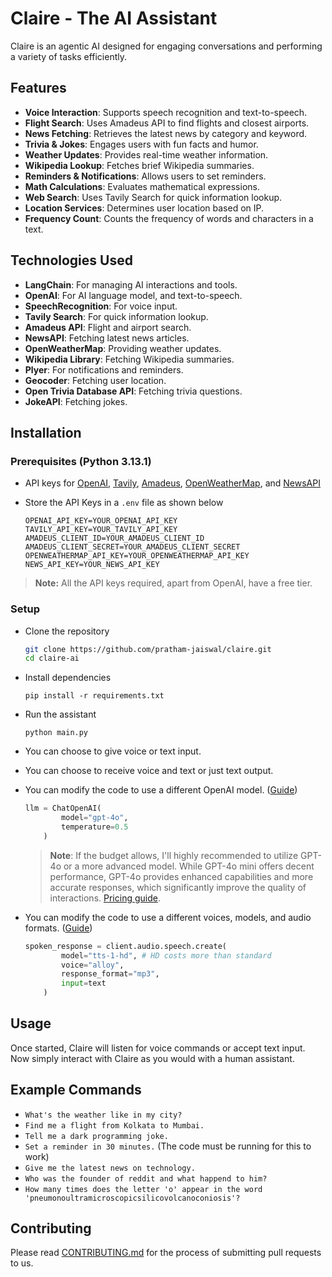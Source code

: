 # Claire - The AI Assistant

Claire is an agentic AI designed for engaging conversations and performing a variety of tasks efficiently.

## Features

- **Voice Interaction**: Supports speech recognition and text-to-speech.
- **Flight Search**: Uses Amadeus API to find flights and closest airports.
- **News Fetching**: Retrieves the latest news by category and keyword.
- **Trivia & Jokes**: Engages users with fun facts and humor.
- **Weather Updates**: Provides real-time weather information.
- **Wikipedia Lookup**: Fetches brief Wikipedia summaries.
- **Reminders & Notifications**: Allows users to set reminders.
- **Math Calculations**: Evaluates mathematical expressions.
- **Web Search**: Uses Tavily Search for quick information lookup.
- **Location Services**: Determines user location based on IP.
- **Frequency Count**: Counts the frequency of words and characters in a text.

## Technologies Used

- **LangChain**: For managing AI interactions and tools.
- **OpenAI**: For AI language model, and text-to-speech.
- **SpeechRecognition**: For voice input.
- **Tavily Search**: For quick information lookup.
- **Amadeus API**: Flight and airport search.
- **NewsAPI**: Fetching latest news articles.
- **OpenWeatherMap**: Providing weather updates.
- **Wikipedia Library**: Fetching Wikipedia summaries.
- **Plyer**: For notifications and reminders.
- **Geocoder**: Fetching user location.
- **Open Trivia Database API**: Fetching trivia questions.
- **JokeAPI**: Fetching jokes.

## Installation

### Prerequisites (Python 3.13.1)

- API keys for [OpenAI](https://platform.openai.com/api-keys), [Tavily](https://app.tavily.com/home), [Amadeus](https://developers.amadeus.com/get-started/get-started-with-self-service-apis-335), [OpenWeatherMap](https://openweathermap.org/api), and [NewsAPI](https://newsapi.org/register)
- Store the API Keys in a `.env` file as shown below

    ```.env
    OPENAI_API_KEY=YOUR_OPENAI_API_KEY
    TAVILY_API_KEY=YOUR_TAVILY_API_KEY
    AMADEUS_CLIENT_ID=YOUR_AMADEUS_CLIENT_ID
    AMADEUS_CLIENT_SECRET=YOUR_AMADEUS_CLIENT_SECRET
    OPENWEATHERMAP_API_KEY=YOUR_OPENWEATHERMAP_API_KEY
    NEWS_API_KEY=YOUR_NEWS_API_KEY
    ```

> **Note:** All the API keys required, apart from OpenAI, have a free tier.

### Setup

- Clone the repository
    ```sh
    git clone https://github.com/pratham-jaiswal/claire.git
    cd claire-ai
    ```

- Install dependencies
    ```
    pip install -r requirements.txt
    ```
- Run the assistant
    ```
    python main.py
    ```
- You can choose to give voice or text input.
- You can choose to receive voice and text or just text output.
- You can modify the code to use a different OpenAI model. ([Guide](https://platform.openai.com/docs/models))
    ```py
    llm = ChatOpenAI(
            model="gpt-4o",
            temperature=0.5
        )
    ```
    
    > **Note**: If the budget allows, I'll highly recommended to utilize GPT-4o or a more advanced model. While GPT-4o mini offers decent performance, GPT-4o provides enhanced capabilities and more accurate responses, which significantly improve the quality of interactions. [Pricing guide](https://platform.openai.com/docs/pricing).
- You can modify the code to use a different voices, models, and audio formats. ([Guide](https://platform.openai.com/docs/guides/text-to-speech))
    ```py
    spoken_response = client.audio.speech.create(
            model="tts-1-hd", # HD costs more than standard
            voice="alloy",
            response_format="mp3",
            input=text
        )
    ```

## Usage

Once started, Claire will listen for voice commands or accept text input. Now simply interact with Claire as you would with a human assistant.

## Example Commands
- `What's the weather like in my city?`
- `Find me a flight from Kolkata to Mumbai.`
- `Tell me a dark programming joke.`
- `Set a reminder in 30 minutes.` (The code must be running for this to work)
- `Give me the latest news on technology.`
- `Who was the founder of reddit and what happend to him?`
- `How many times does the letter 'o' appear in the word 'pneumonoultramicroscopicsilicovolcanoconiosis'?`

## Contributing

Please read [CONTRIBUTING.md](https://github.com/pratham-jaiswal/claire/blob/main/CONTRIBUTING.md) for the process of submitting pull requests to us.